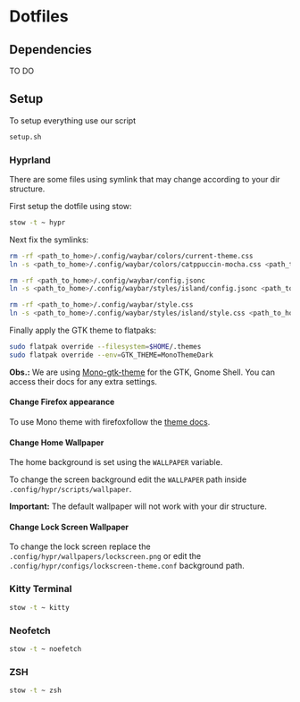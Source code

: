 # Dotfiles

## Dependencies

TO DO

## Setup

To setup everything use our script

```sh
setup.sh
```

### Hyprland

There are some files using symlink that may change according to your dir structure.

First setup the dotfile using stow:

```sh
stow -t ~ hypr
```

Next fix the symlinks:

```sh
rm -rf <path_to_home>/.config/waybar/colors/current-theme.css
ln -s <path_to_home>/.config/waybar/colors/catppuccin-mocha.css <path_to_home>/.config/waybar/colors/current-theme.css
```

```sh
rm -rf <path_to_home>/.config/waybar/config.jsonc
ln -s <path_to_home>/.config/waybar/styles/island/config.jsonc <path_to_home>/.config/waybar/config.jsonc
```

```sh
rm -rf <path_to_home>/.config/waybar/style.css
ln -s <path_to_home>/.config/waybar/styles/island/style.css <path_to_home>/.config/waybar/style.css
```

Finally apply the GTK theme to flatpaks:

```sh
sudo flatpak override --filesystem=$HOME/.themes
sudo flatpak override --env=GTK_THEME=MonoThemeDark
```

**Obs.:** We are using [Mono-gtk-theme](https://github.com/witalihirsch/Mono-gtk-theme) for the GTK, Gnome Shell. You can access their docs for any extra settings.

#### Change Firefox appearance

To use Mono theme with firefoxfollow the [theme docs](https://github.com/witalihirsch/Mono-firefox-theme).

#### Change Home Wallpaper

The home background is set using the `WALLPAPER` variable.

To change the screen background edit the `WALLPAPER` path inside `.config/hypr/scripts/wallpaper`.

**Important:** The default wallpaper will not work with your dir structure.

#### Change Lock Screen Wallpaper

To change the lock screen replace the `.config/hypr/wallpapers/lockscreen.png` or edit the `.config/hypr/configs/lockscreen-theme.conf` background path.

### Kitty Terminal

```sh
stow -t ~ kitty
```

### Neofetch

```sh
stow -t ~ noefetch
```

### ZSH

```sh
stow -t ~ zsh
```
